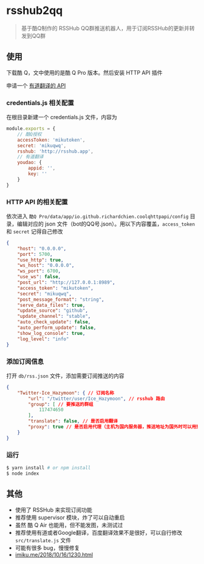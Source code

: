 # rsshub2qq

> 基于酷Q制作的 RSSHub QQ群推送机器人，用于订阅RSSHub的更新并转发到QQ群

## 使用

下载酷 Q，文中使用的是酷 Q Pro 版本。然后安装 HTTP API 插件

申请一个 [有道翻译的 API](http://ai.youdao.com/?keyfrom=fanyi-new-nav)

### credentials.js 相关配置

在根目录新建一个 credentials.js 文件，内容为

```javascript
module.exports = {
    // 酷Q授权
    accessToken: 'mikutoken',
    secret: 'mikuqwq',
    rsshub: 'http://rsshub.app',
    // 有道翻译
    youdao: {
        appid: '',
        key: ''
    }
}
```

### HTTP API 的相关配置

依次进入 `酷Q Pro/data/app/io.github.richardchien.coolqhttpapi/config` 目录，编辑对应的 json 文件（bot的QQ号.json）。用以下内容覆盖，`access_token` 和 `secret` 记得自己修改

```json
{
    "host": "0.0.0.0",
    "port": 5700,
    "use_http": true,
    "ws_host": "0.0.0.0",
    "ws_port": 6700,
    "use_ws": false,
    "post_url": "http://127.0.0.1:8989",
    "access_token": "mikutoken",
    "secret": "mikuqwq",
    "post_message_format": "string",
    "serve_data_files": true,
    "update_source": "github",
    "update_channel": "stable",
    "auto_check_update": false,
    "auto_perform_update": false,
    "show_log_console": true,
    "log_level": "info"
}
```

### 添加订阅信息

打开 `db/rss.json` 文件，添加需要订阅推送的内容

```json
{
    "Twitter-Ice_Hazymoon": { // 订阅名称
        "url": "/twitter/user/Ice_Hazymoon", // rsshub 路由
        "group": [ // 要推送的群组
            117474650
        ],
        "translate": false, // 是否启用翻译
        "proxy": true // 是否启用代理（主机为国内服务器，推送地址为国外时可以用到，比如Twitter），使用 http://127.0.0.1:1080 作为代理
    }
}
```

### 运行

```bash
$ yarn install # or npm install
$ node index
```

## 其他

- 使用了 RSSHub 来实现订阅功能
- 推荐使用 supervisor 模块，炸了可以自动重启
- 虽然 酷 Q Air 也能用，但不能发图，未测试过
- 推荐使用有道或者Google翻译，百度翻译效果不是很好，可以自行修改 `src/translate.js` 文件
- 可能有很多 bug，慢慢修复
- [imiku.me/2018/10/16/1230.html](https://imiku.me/2018/10/16/1230.html)

